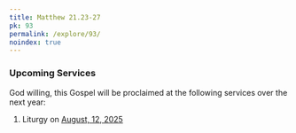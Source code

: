 ```yaml
---
title: Matthew 21.23-27
pk: 93
permalink: /explore/93/
noindex: true
---
```


### Upcoming Services

God willing, this Gospel will be proclaimed at the following services over the next year:


1. Liturgy on [August, 12, 2025](https://orthocal.info/readings/gregorian/2025/08/12/)

